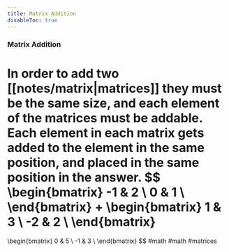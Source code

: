 ```yaml
---
title: Matrix Addition
disableToc: true
---
```


### Matrix Addition
In order to add two [[notes/matrix|matrices]] they must be the same size, and each element of the matrices must be addable. Each element in each matrix gets added to the element in the same position, and placed in the same position in the answer.
$$
\begin{bmatrix}
	-1 & 2 \\
	0 & 1 \\
\end{bmatrix}
+
\begin{bmatrix}
	1 & 3 \\
	-2 & 2 \\
\end{bmatrix}
=
\begin{bmatrix}
	0 & 5 \\
	-1 & 3 \\
\end{bmatrix}
$$
#math #math #matrices 
